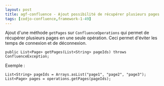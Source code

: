 ```yaml
---
layout: post
title: agf-confluence - Ajout possibilité de récupérer plusieurs pages en une opération
tags: [codjo-confluence,framework-1-49]
---
```

Ajout d'une méthode ```getPages``` sur ```ConfluenceOperations``` qui permet de récupérer plusieurs pages en une seule opération. Ceci permet d'éviter les temps de connexion et de déconnexion.

```
public List<Page> getPages(List<String> pageIds) throws ConfluenceException;
```


Exemple :
```
List<String> pageIds = Arrays.asList("page1", "page2", "page3");
List<Page> pages = operations.getPages(pageIds);
```